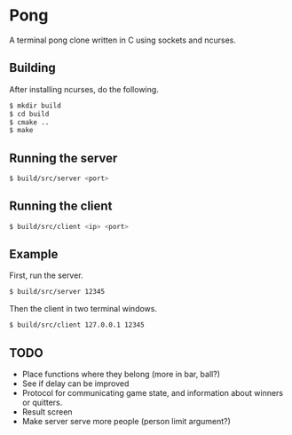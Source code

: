# Pong

A terminal pong clone written in C using sockets and ncurses.

## Building

After installing ncurses, do the following.

```bash
$ mkdir build
$ cd build
$ cmake ..
$ make
```

## Running the server

```bash
$ build/src/server <port>
```

## Running the client

```bash
$ build/src/client <ip> <port>
```

## Example

First, run the server.

```bash
$ build/src/server 12345
```

Then the client in two terminal windows.

```bash
$ build/src/client 127.0.0.1 12345
```

## TODO

* Place functions where they belong (more in bar, ball?)
* See if delay can be improved
* Protocol for communicating game state, and information about winners or quitters.
* Result screen
* Make server serve more people (person limit argument?)
